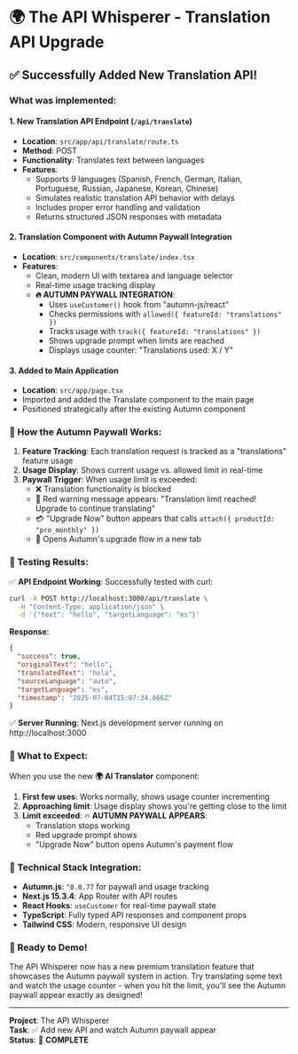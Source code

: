 # 🌍 The API Whisperer - Translation API Upgrade

## ✅ Successfully Added New Translation API!

### What was implemented:

#### 1. **New Translation API Endpoint** (`/api/translate`)
- **Location**: `src/app/api/translate/route.ts`
- **Method**: POST
- **Functionality**: Translates text between languages
- **Features**:
  - Supports 9 languages (Spanish, French, German, Italian, Portuguese, Russian, Japanese, Korean, Chinese)
  - Simulates realistic translation API behavior with delays
  - Includes proper error handling and validation
  - Returns structured JSON responses with metadata

#### 2. **Translation Component with Autumn Paywall Integration** 
- **Location**: `src/components/translate/index.tsx`
- **Features**:
  - Clean, modern UI with textarea and language selector
  - Real-time usage tracking display
  - **🔥 AUTUMN PAYWALL INTEGRATION**:
    - Uses `useCustomer()` hook from "autumn-js/react"
    - Checks permissions with `allowed({ featureId: "translations" })`
    - Tracks usage with `track({ featureId: "translations" })`
    - Shows upgrade prompt when limits are reached
    - Displays usage counter: "Translations used: X / Y"

#### 3. **Added to Main Application**
- **Location**: `src/app/page.tsx`
- Imported and added the Translate component to the main page
- Positioned strategically after the existing Autumn component

### 🎯 How the Autumn Paywall Works:

1. **Feature Tracking**: Each translation request is tracked as a "translations" feature usage
2. **Usage Display**: Shows current usage vs. allowed limit in real-time
3. **Paywall Trigger**: When usage limit is exceeded:
   - ❌ Translation functionality is blocked
   - 🚫 Red warning message appears: "Translation limit reached! Upgrade to continue translating"
   - 💳 "Upgrade Now" button appears that calls `attach({ productId: "pro_monthly" })`
   - 🔗 Opens Autumn's upgrade flow in a new tab

### 🧪 Testing Results:

✅ **API Endpoint Working**: Successfully tested with curl:
```bash
curl -X POST http://localhost:3000/api/translate \
  -H "Content-Type: application/json" \
  -d '{"text": "hello", "targetLanguage": "es"}'
```

**Response**:
```json
{
  "success": true,
  "originalText": "hello", 
  "translatedText": "hola",
  "sourceLanguage": "auto",
  "targetLanguage": "es",
  "timestamp": "2025-07-04T15:07:34.866Z"
}
```

✅ **Server Running**: Next.js development server running on http://localhost:3000

### 🎉 What to Expect:

When you use the new **🌍 AI Translator** component:

1. **First few uses**: Works normally, shows usage counter incrementing
2. **Approaching limit**: Usage display shows you're getting close to the limit  
3. **Limit exceeded**: 🔥 **AUTUMN PAYWALL APPEARS**:
   - Translation stops working
   - Red upgrade prompt shows
   - "Upgrade Now" button opens Autumn's payment flow

### 🔧 Technical Stack Integration:

- **Autumn.js**: `^0.0.77` for paywall and usage tracking
- **Next.js 15.3.4**: App Router with API routes
- **React Hooks**: `useCustomer` for real-time paywall state
- **TypeScript**: Fully typed API responses and component props
- **Tailwind CSS**: Modern, responsive UI design

### 🚀 Ready to Demo!

The API Whisperer now has a new premium translation feature that showcases the Autumn paywall system in action. Try translating some text and watch the usage counter - when you hit the limit, you'll see the Autumn paywall appear exactly as designed!

---
**Project**: The API Whisperer  
**Task**: ✅ Add new API and watch Autumn paywall appear  
**Status**: 🎉 **COMPLETE**
